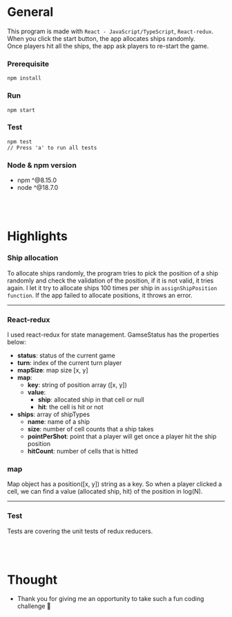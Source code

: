 # General

This program is made with `React - JavaScript/TypeScript`, `React-redux`.<br/>
When you click the start button, the app allocates ships randomly.<br/>
Once players hit all the ships, the app ask players to re-start the game.

### Prerequisite

```
npm install
```

### Run

```
npm start
```

### Test

```
npm test
// Press 'a' to run all tests
```

### Node & npm version

- npm ^@8.15.0
- node ^@18.7.0

<br/>
<br/>

# Highlights

### **Ship allocation**

To allocate ships randomly, the program tries to pick the position of a ship randomly and check the validation of the position, if it is not valid, it tries again. I let it try to allocate ships 100 times per ship in `assignShipPosition function`. If the app failed to allocate positions, it throws an error.

---

### **React-redux**

I used react-redux for state management. GamseStatus has the properties below:

- **status**: status of the current game
- **turn**: index of the current turn player
- **mapSize**: map size [x, y]
- **map**:
  - **key**: string of position array ([x, y])
  - **value**:
    - **ship**: allocated ship in that cell or null
    - **hit**: the cell is hit or not
- **ships**: array of shipTypes
  - **name**: name of a ship
  - **size**: number of cell counts that a ship takes
  - **pointPerShot**: point that a player will get once a player hit the ship position
  - **hitCount**: number of cells that is hitted

### **map**

Map object has a position([x, y]) string as a key.
So when a player clicked a cell, we can find a value (allocated ship, hit) of the position in log(N).

---

### **Test**

Tests are covering the unit tests of redux reducers.

<br/>
<br/>

# Thought

- Thank you for giving me an opportunity to take such a fun coding challenge 🤣
